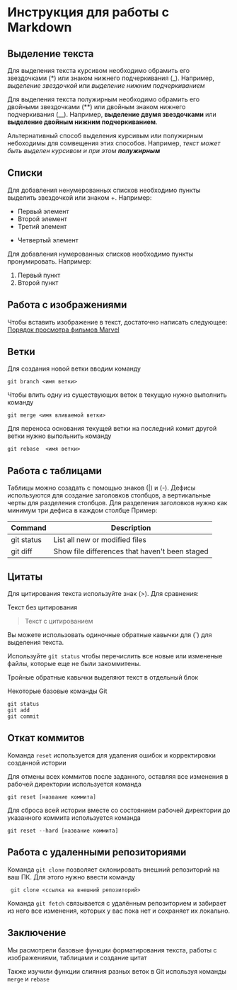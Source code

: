# Инструкция для работы с Markdown

## Выделение текста

Для выделения текста курсивом необходимо обрамить его звездочками (*) или знаком нижнего подчеркивания (_). Например, *выделение звездочкой* или _выделение нижним подчеркиванием_

Для выделения текста полужирным необходимо обрамить его двойными звездочками (**) или двойным знаком нижнего подчеркивания (__). Например, **выделение двумя звездочками** или __выделение двойным нижним подчеркиванием__.

Альтернативный способ выделения курсивым или полужирным небоходимы для сомвещения этих способов. Например, _текст может быть выделен курсивом и при этом **полужирным**_

## Списки

Для добавления ненумерованных списков необходимо пункты выделить звездочкой или знаком +. Например:
* Первый элемент
* Второй элемент
* Третий элемент
+ Четвертый элемент

Для добавления нумерованных списков необходимо пункты пронумировать. Например:
1. Первый пункт
2. Второй пункт

## Работа с изображениями

Чтобы вставить изображение в текст, достаточно написать следующее:
[Порядок просмотра фильмов Marvel](MCUtimelineorder.jpg)

## Ветки

Для создания новой ветки вводим команду 

    git branch <имя ветки>

Чтобы влить одну из существующих веток в текущую нужно выполнить команду 

    git merge <имя вливаемой ветки>

Для переноса основания текущей ветки на последний комит другой ветки нужно выпольнить команду 

    git rebase  <имя ветки>

## Работа с таблицами

Таблицы можно созадать с помощью знаков (|) и (-). Дефисы используются для создание заголовков столбцов, а вертикальные черты для разделения столбцов. Для разделения заголовков нужно как минимум три дефиса в каждом столбце
Пример:

| Command | Description |
| --- | --- |
| git status | List all new or modified files |
| git diff | Show file differences that haven't been staged |

## Цитаты

Для цитирования текста используйте знак (>). Для сравнения:

Текст без цитирования
> Текст с цитированием

Вы можете использовать одиночные обратные кавычки для (`) для выделения текста.

Используйте `git status` чтобы перечислить все новые или измененые файлы, которые еще не были закоммитены.

Тройные обратные кавычки выделяют текст в отдельный блок

Некоторые базовые команды Git
```
git status
git add
git commit
```
## Откат коммитов

Команда `reset` используется для удаления ошибок и корректировки созданной истории

Для отмены всех коммитов после заданного, оставляя все изменения в рабочей директории используется команда
```
git reset [название коммита]
```
Для сброса всей истории вместе со состоянием рабочей директории до указанного коммита используется команда
```
git reset --hard [название коммита]
```

## Работа с удаленными репозиториями

Команда `git clone` позволяет склонировать внешний репозиторий на ваш ПК. Для этого нужно ввести команду
```
 git clone <ссылка на внешний репозиторий> 
```

Команда `git fetch` связывается с удалённым репозиторием и забирает из него все изменения, которых у вас пока нет и сохраняет их локально.

## Заключение

Мы расмотрели базовые функции форматирования текста, работы с изображениями, таблицами и создание цитат

Также изучили функции слияния разных веток в Git используя команды `merge` и `rebase`
